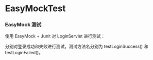 # EasyMockTest

### EasyMock 测试

使用 EasyMock + Junit 对 LoginServlet 进行测试：

分别对登录成功和失败进行测试，测试方法名分别为 testLoginSuccess() 和 testLoginFailed()。
